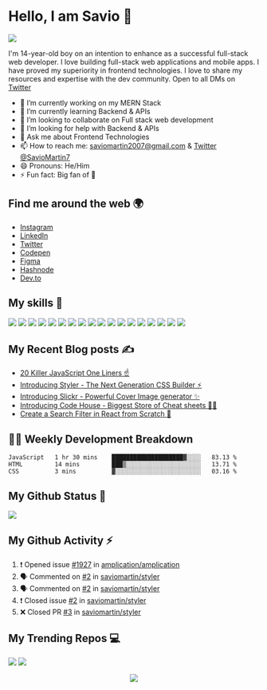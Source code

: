 # Hello, I am Savio 👋

![](https://raw.githubusercontent.com/saviomartin/saviomartin/main/github-banner%20(1).png)

I'm 14-year-old boy on an intention to enhance as a successful full-stack web developer. I love building full-stack web applications and mobile apps. I have proved my superiority in frontend technologies. I love to share my resources and expertise with the dev community. Open to all DMs on [Twitter](https://twitter.com/SavioMartin7)

- 🔭 I’m currently working on my MERN Stack
- 🌱 I’m currently learning Backend & APIs
- 👯 I’m looking to collaborate on Full stack web development
- 🤔 I’m looking for help with Backend & APIs
- 💬 Ask me about Frontend Technologies
- 📫 How to reach me: [saviomartin2007@gmail.com](mailto:saviomartin2007@gmail.com) & [Twitter @SavioMartin7](https://twitter.com/SavioMartin7)
- 😄 Pronouns: He/Him
- ⚡ Fun fact: Big fan of 🌈

## Find me around the web 🌍

- [Instagram](https://www.instagram.com/teen_developer/)
- [LinkedIn](https://www.linkedin.com/in/saviomartin)
- [Twitter](https://twitter.com/saviomartin7)
- [Codepen](https://codepen.io/saviomartin/)
- [Figma](https://www.figma.com/@saviomartin)
- [Hashnode](https://hashnode.com/@saviomartin)
- [Dev.to](https://dev.to/saviomartin)

## My skills 🚀

![](https://img.shields.io/badge/HTML5-E34F26?style=for-the-badge&logo=html5&logoColor=white)
![](https://img.shields.io/badge/JavaScript-F7DF1E?style=for-the-badge&logo=javascript&logoColor=black)
![](https://img.shields.io/badge/Node.js-43853D?style=for-the-badge&logo=node.js&logoColor=white)
![](https://img.shields.io/badge/CSS3-1572B6?style=for-the-badge&logo=css3&logoColor=white)
![](https://img.shields.io/badge/Sass-CC6699?style=for-the-badge&logo=sass&logoColor=white)
![](https://img.shields.io/badge/Markdown-000000?style=for-the-badge&logo=markdown&logoColor=white)
![](https://img.shields.io/badge/Express.js-404D59?style=for-the-badge)
![](https://img.shields.io/badge/React-20232A?style=for-the-badge&logo=react&logoColor=61DAFB)
![](https://img.shields.io/badge/Tailwind_CSS-38B2AC?style=for-the-badge&logo=tailwind-css&logoColor=white)
![](https://img.shields.io/badge/Bootstrap-563D7C?style=for-the-badge&logo=bootstrap&logoColor=white)
![](https://img.shields.io/badge/Material--UI-0081CB?style=for-the-badge&logo=material-ui&logoColor=white)
![](https://img.shields.io/badge/Redux-593D88?style=for-the-badge&logo=redux&logoColor=white)
![](https://img.shields.io/badge/jQuery-0769AD?style=for-the-badge&logo=jquery&logoColor=white)
![](https://img.shields.io/badge/Netlify-00C7B7?style=for-the-badge&logo=netlify&logoColor=white)
![](https://img.shields.io/badge/MongoDB-4EA94B?style=for-the-badge&logo=mongodb&logoColor=white)
![](https://img.shields.io/badge/Heroku-430098?style=for-the-badge&logo=heroku&logoColor=white)
![](https://img.shields.io/badge/Google_Cloud-4285F4?style=for-the-badge&logo=google-cloud&logoColor=white)
![](https://img.shields.io/badge/figma-0AC97F?style=for-the-badge&logo=figma&logoColor=white)

## My Recent Blog posts ✍️

<!-- BLOG-POST-LIST:START -->
- [20 Killer JavaScript One Liners ☝️](https://blog.saviomartin.com/20-killer-javascript-one-liners)
- [Introducing Styler - The Next Generation CSS Builder ⚡️](https://blog.saviomartin.com/styler)
- [Introducing Slickr - Powerful Cover Image generator ✨️](https://blog.saviomartin.com/introducing-slickr-powerful-cover-image-generator)
- [Introducing Code House - Biggest Store of Cheat sheets 👨‍💻](https://blog.saviomartin.com/introducing-code-house-biggest-store-of-cheat-sheets)
- [Create a Search Filter in React from Scratch 🔎](https://blog.saviomartin.com/create-a-search-filter-in-react-from-scratch)
<!-- BLOG-POST-LIST:END -->

## 👨‍💻 Weekly Development Breakdown

<!--START_SECTION:waka-->
```text
JavaScript   1 hr 30 mins    ████████████████████▓░░░░   83.13 % 
HTML         14 mins         ███▒░░░░░░░░░░░░░░░░░░░░░   13.71 % 
CSS          3 mins          ▓░░░░░░░░░░░░░░░░░░░░░░░░   03.16 % 
```
<!--END_SECTION:waka-->

## My Github Status 🦸

![](https://github-readme-stats.vercel.app/api?username=saviomartin&show_icons=true&bg_color=45,fc00ff,00dbde&title_color=fff&text_color=fff)

## My Github Activity ⚡

<!--START_SECTION:activity-->
1. ❗️ Opened issue [#1927](https://github.com/amplication/amplication/issues/1927) in [amplication/amplication](https://github.com/amplication/amplication)
2. 🗣 Commented on [#2](https://github.com/saviomartin/styler/issues/2) in [saviomartin/styler](https://github.com/saviomartin/styler)
3. 🗣 Commented on [#2](https://github.com/saviomartin/styler/issues/2) in [saviomartin/styler](https://github.com/saviomartin/styler)
4. ❗️ Closed issue [#2](https://github.com/saviomartin/styler/issues/2) in [saviomartin/styler](https://github.com/saviomartin/styler)
5. ❌ Closed PR [#3](https://github.com/saviomartin/styler/pull/3) in [saviomartin/styler](https://github.com/saviomartin/styler)
<!--END_SECTION:activity-->

## My Trending Repos 💻

[![](https://github-readme-stats.vercel.app/api/pin/?username=saviomartin&repo=slickr&bg_color=45,fc00ff,00dbde&title_color=fff&text_color=fff)](https://github.com/saviomartin/gradientking)
[![](https://github-readme-stats.vercel.app/api/pin/?username=saviomartin&repo=codehouse&bg_color=45,fc00ff,00dbde&title_color=fff&text_color=fff)](https://github.com/saviomartin/loficlub)

<p align='center'><img src='https://visitor-badge.laobi.icu/badge?page_id=saviomartin'></p>
